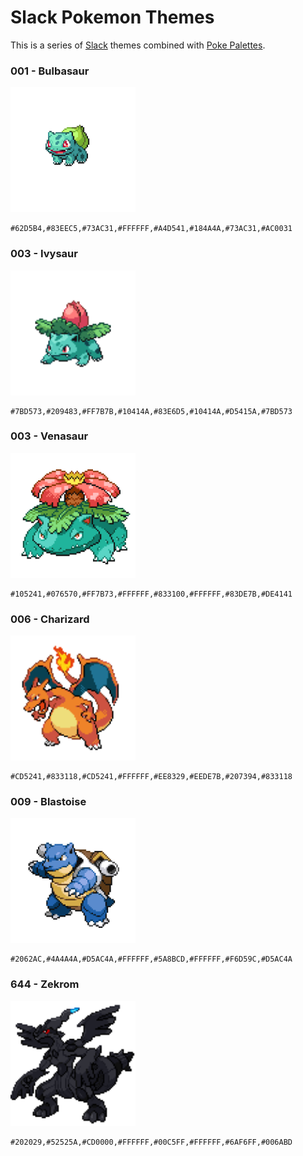 # Slack Pokemon Themes

This is a series of [Slack](https://slack.com/) themes combined with [Poke Palettes](http://pokepalettes.com/).

### 001 - Bulbasaur

<img src="assets/001.png" width="200">

```
#62D5B4,#83EEC5,#73AC31,#FFFFFF,#A4D541,#184A4A,#73AC31,#AC0031
```

### 003 - Ivysaur

<img src="assets/002.png" width="200">

```
#7BD573,#209483,#FF7B7B,#10414A,#83E6D5,#10414A,#D5415A,#7BD573
```

### 003 - Venasaur

<img src="assets/003.png" width="200">

```
#105241,#076570,#FF7B73,#FFFFFF,#833100,#FFFFFF,#83DE7B,#DE4141
```

### 006 - Charizard

<img src="assets/006.png" width="200">

```
#CD5241,#833118,#CD5241,#FFFFFF,#EE8329,#EEDE7B,#207394,#833118
```

### 009 - Blastoise

<img src="assets/009.png" width="200">

```
#2062AC,#4A4A4A,#D5AC4A,#FFFFFF,#5A8BCD,#FFFFFF,#F6D59C,#D5AC4A
```

### 644 - Zekrom

<img src="assets/644.png" width="200">

```
#202029,#52525A,#CD0000,#FFFFFF,#00C5FF,#FFFFFF,#6AF6FF,#006ABD
```
